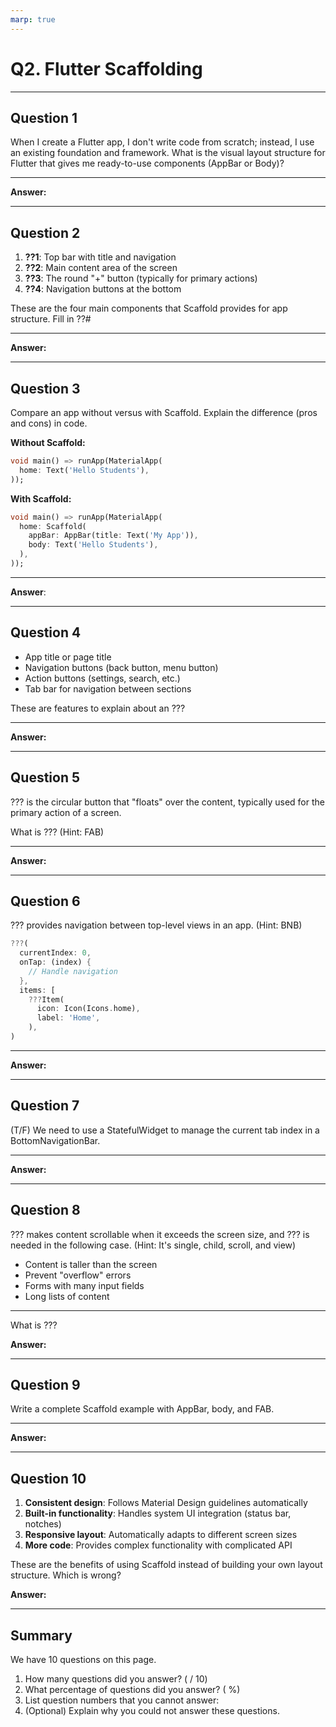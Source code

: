 ```yaml
---
marp: true
---
```


# Q2. Flutter Scaffolding

---

## Question 1

When I create a Flutter app, I don't write code from scratch; instead, I use an existing foundation and framework. What is the visual layout structure for Flutter that gives me ready-to-use components (AppBar or Body)?

---

**Answer:**

---

## Question 2

1. **??1**: Top bar with title and navigation
2. **??2**: Main content area of the screen
3. **??3**: The round "+" button (typically for primary actions)
4. **??4**: Navigation buttons at the bottom

These are the four main components that Scaffold provides for app structure. Fill in ??#

---

**Answer:**

---

## Question 3

Compare an app without versus with Scaffold. Explain the difference (pros and cons) in code.

**Without Scaffold:**

```dart
void main() => runApp(MaterialApp(
  home: Text('Hello Students'),
));
```

**With Scaffold:**

```dart
void main() => runApp(MaterialApp(
  home: Scaffold(
    appBar: AppBar(title: Text('My App')),
    body: Text('Hello Students'),
  ),
));
```

---

**Answer**:

---

## Question 4

- App title or page title
- Navigation buttons (back button, menu button)
- Action buttons (settings, search, etc.)
- Tab bar for navigation between sections

These are features to explain about an ???

---

**Answer:**

---

## Question 5

??? is the circular button that "floats" over the content, typically used for the primary action of a screen.

What is ??? (Hint: FAB)

---

**Answer:**

---

## Question 6

??? provides navigation between top-level views in an app. (Hint: BNB)

```dart
???(
  currentIndex: 0,
  onTap: (index) {
    // Handle navigation
  },
  items: [
    ???Item(
      icon: Icon(Icons.home),
      label: 'Home',
    ),
)
```

---

**Answer:**

---

## Question 7

(T/F) We need to use a StatefulWidget to manage the current tab index in a BottomNavigationBar.

---

**Answer:**

---

## Question 8

??? makes content scrollable when it exceeds the screen size, and ??? is needed in the following case. (Hint: It's single, child, scroll, and view)

- Content is taller than the screen
- Prevent "overflow" errors
- Forms with many input fields
- Long lists of content

---

What is ???

**Answer:**

---

## Question 9

Write a complete Scaffold example with AppBar, body, and FAB.

---

**Answer:**

---

## Question 10

1. **Consistent design**: Follows Material Design guidelines automatically
2. **Built-in functionality**: Handles system UI integration (status bar, notches)
3. **Responsive layout**: Automatically adapts to different screen sizes
4. **More code**: Provides complex functionality with complicated API

These are the benefits of using Scaffold instead of building your own layout structure. Which is wrong?

**Answer:**

---

## Summary

We have 10 questions on this page.

1. How many questions did you answer? ( / 10)
2. What percentage of questions did you answer? (  %)
3. List question numbers that you cannot answer:
4. (Optional) Explain why you could not answer these questions.